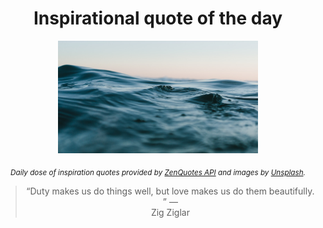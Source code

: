 
<div align="center">

# Inspirational quote of the day

<img src="./data/photo.jpeg" alt="Beautiful nature photo" width="320" height="180">

<sub><i>Daily dose of inspiration quotes provided by [ZenQuotes API](https://zenquotes.io/) and images by [Unsplash](https://unsplash.com/).</i></sub>


<blockquote>&ldquo;Duty makes us do things well, but love makes us do them beautifully.  &rdquo; &mdash; <footer>Zig Ziglar</footer></blockquote>

</div>
